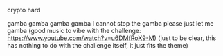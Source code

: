 crypto hard

gamba gamba gamba gamba I cannot stop the gamba please just let me gamba (good music to vibe with the challenge: https://www.youtube.com/watch?v=u6DMfRoX9-M) (just to be clear, this has nothing to do with the challenge itself, it just fits the theme)
